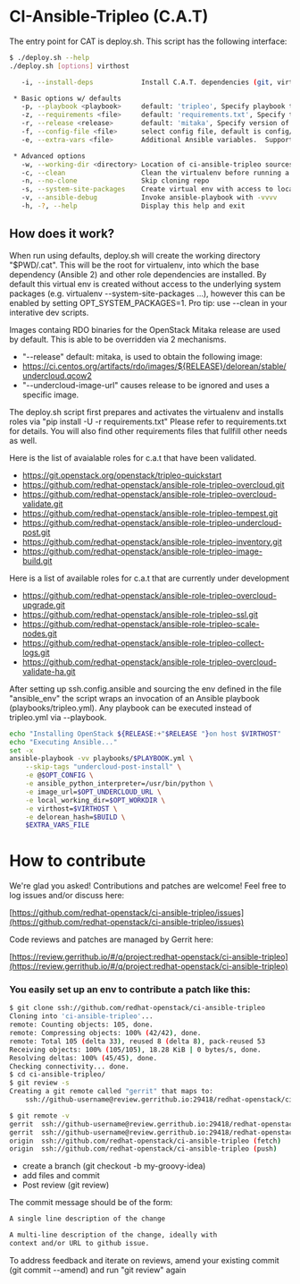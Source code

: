 CI-Ansible-Tripleo (C.A.T)
==========================

The entry point for CAT is deploy.sh.  This script has the following interface:

```bash
$ ./deploy.sh --help
./deploy.sh [options] virthost

   -i, --install-deps            Install C.A.T. dependencies (git, virtualenv, gcc, libyaml)

 * Basic options w/ defaults
   -p, --playbook <playbook>     default: 'tripleo', Specify playbook to be executed.
   -z, --requirements <file>     default: 'requirements.txt', Specify the python setup tools requirements file.
   -r, --release <release>       default: 'mitaka', Specify version of OpenStack to deploy.
   -f, --config-file <file>      select config file, default is config/net-iso.yml
   -e, --extra-vars <file>       Additional Ansible variables.  Supports multiple ('-e f1 -e f2')

 * Advanced options
   -w, --working-dir <directory> Location of ci-ansible-tripleo sources and virtual env
   -c, --clean                   Clean the virtualenv before running a deployment
   -n, --no-clone                Skip cloning repo
   -s, --system-site-packages    Create virtual env with access to local site packages
   -v, --ansible-debug           Invoke ansible-playbook with -vvvv
   -h, -?, --help                Display this help and exit
```

How does it work?
-----------------

When run using defaults, deploy.sh will create the working directory "$PWD/.cat". This will be the root for virtualenv, into which the base dependency (Ansible 2) and other role dependencies are installed. By default this virtual env is created without access to the underlying system packages (e.g. virtualenv --system-site-packages ...), however this can be enabled by setting OPT_SYSTEM_PACKAGES=1.  Pro tip: use --clean in your interative dev scripts.

Images containg RDO binaries for the OpenStack Mitaka release are used by default.  This is able to be overridden via 2 mechanisms.

* "--release"  default: mitaka, is used to obtain the following image:
* https://ci.centos.org/artifacts/rdo/images/${RELEASE}/delorean/stable/undercloud.qcow2
* "--undercloud-image-url"  causes release to be ignored and uses a specific image.

The deploy.sh script first prepares and activates the virtualenv and installs roles via "pip install -U -r requirements.txt"
Please refer to requirements.txt for details.  You will also find other requirements files that fullfill other needs as well.

Here is the list of avaialable roles for c.a.t that have been validated.

* https://git.openstack.org/openstack/tripleo-quickstart
* https://github.com/redhat-openstack/ansible-role-tripleo-overcloud.git
* https://github.com/redhat-openstack/ansible-role-tripleo-overcloud-validate.git
* https://github.com/redhat-openstack/ansible-role-tripleo-tempest.git
* https://github.com/redhat-openstack/ansible-role-tripleo-undercloud-post.git
* https://github.com/redhat-openstack/ansible-role-tripleo-inventory.git
* https://github.com/redhat-openstack/ansible-role-tripleo-image-build.git


Here is a list of available roles for c.a.t that are currently under development

* https://github.com/redhat-openstack/ansible-role-tripleo-overcloud-upgrade.git
* https://github.com/redhat-openstack/ansible-role-tripleo-ssl.git
* https://github.com/redhat-openstack/ansible-role-tripleo-scale-nodes.git
* https://github.com/redhat-openstack/ansible-role-tripleo-collect-logs.git
* https://github.com/redhat-openstack/ansible-role-tripleo-overcloud-validate-ha.git



After setting up ssh.config.ansible and sourcing the env defined in the file "ansible_env" the script wraps an invocation of an Ansible playbook (playbooks/tripleo.yml).  Any playbook can be executed instead of tripleo.yml via --playbook.

```bash
echo "Installing OpenStack ${RELEASE:+"$RELEASE "}on host $VIRTHOST"
echo "Executing Ansible..."
set -x
ansible-playbook -vv playbooks/$PLAYBOOK.yml \
    --skip-tags "undercloud-post-install" \
    -e @$OPT_CONFIG \
    -e ansible_python_interpreter=/usr/bin/python \
    -e image_url=$OPT_UNDERCLOUD_URL \
    -e local_working_dir=$OPT_WORKDIR \
    -e virthost=$VIRTHOST \
    -e delorean_hash=$BUILD \
    $EXTRA_VARS_FILE
```

# How to contribute

We're glad you asked!  Contributions and patches are welcome!  Feel free to log issues and/or discuss here:

[https://github.com/redhat-openstack/ci-ansible-tripleo/issues](https://github.com/redhat-openstack/ci-ansible-tripleo/issues)

Code reviews and patches are managed by Gerrit here:

[https://review.gerrithub.io/#/q/project:redhat-openstack/ci-ansible-tripleo](https://review.gerrithub.io/#/q/project:redhat-openstack/ci-ansible-tripleo)


### You easily set up an env to contribute a patch like this:

```bash
$ git clone ssh://github.com/redhat-openstack/ci-ansible-tripleo
Cloning into 'ci-ansible-tripleo'...
remote: Counting objects: 105, done.
remote: Compressing objects: 100% (42/42), done.
remote: Total 105 (delta 33), reused 8 (delta 8), pack-reused 53
Receiving objects: 100% (105/105), 18.28 KiB | 0 bytes/s, done.
Resolving deltas: 100% (45/45), done.
Checking connectivity... done.
$ cd ci-ansible-tripleo/
$ git review -s
Creating a git remote called "gerrit" that maps to:
	ssh://github-username@review.gerrithub.io:29418/redhat-openstack/ci-ansible-tripleo.git

$ git remote -v
gerrit	ssh://github-username@review.gerrithub.io:29418/redhat-openstack/ci-ansible-tripleo.git (fetch)
gerrit	ssh://github-username@review.gerrithub.io:29418/redhat-openstack/ci-ansible-tripleo.git (push)
origin	ssh://github.com/redhat-openstack/ci-ansible-tripleo (fetch)
origin	ssh://github.com/redhat-openstack/ci-ansible-tripleo (push)
```
* create a branch (git checkout -b my-groovy-idea)
* add files and commit
* Post review (git review)

The commit message should be of the form:

```bash
A single line description of the change

A multi-line description of the change, ideally with
context and/or URL to github issue.
```

To address feedback and iterate on reviews, amend your existing commit (git commit --amend) and run "git review" again



